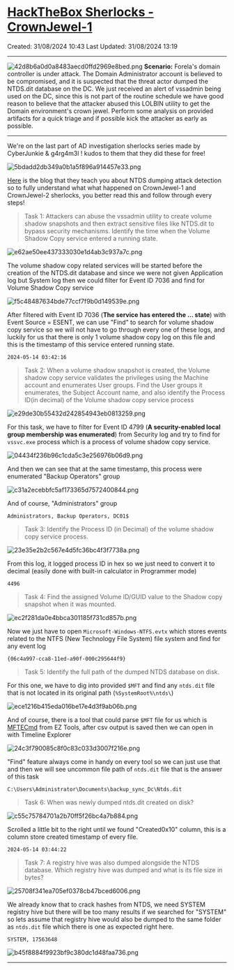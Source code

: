 # [HackTheBox Sherlocks - CrownJewel-1](https://app.hackthebox.com/sherlocks/CrownJewel-1)
Created: 31/08/2024 10:43
Last Updated: 31/08/2024 13:19
* * *

![42d8b6a0d0a8483aecd0ffd2969e8bed.png](/resources/42d8b6a0d0a8483aecd0ffd2969e8bed.png)
**Scenario:**
Forela's domain controller is under attack. The Domain Administrator account is believed to be compromised, and it is suspected that the threat actor dumped the NTDS.dit database on the DC. We just received an alert of vssadmin being used on the DC, since this is not part of the routine schedule we have good reason to believe that the attacker abused this LOLBIN utility to get the Domain environment's crown jewel. Perform some analysis on provided artifacts for a quick triage and if possible kick the attacker as early as possible.

* * *
We're on the last part of AD investigation sherlocks series made by CyberJunkie & g4rg4m3l ! kudos to them that they did these for free!

![5bdadd2db349a0b1a5f896a914457e33.png](/resources/5bdadd2db349a0b1a5f896a914457e33.png)

[Here](https://www.hackthebox.com/blog/ntds-dumping-attack-detection) is the blog that they teach you about NTDS dumping attack detection so to fully understand what what happened on CrownJewel-1 and CrownJewel-2 sherlocks, you better read this and follow through every steps!

>Task 1: Attackers can abuse the vssadmin utility to create volume shadow snapshots and then extract sensitive files like NTDS.dit to bypass security mechanisms. Identify the time when the Volume Shadow Copy service entered a running state.

![e62ae50ee437333030e1d4ab3c937a7c.png](/resources/e62ae50ee437333030e1d4ab3c937a7c.png)

The volume shadow copy related services will be started before the creation of the NTDS.dit database and since we were not given Application log but System log then we could filter for Event ID 7036 and find for Volume Shadow Copy service 

![f5c48487634bde77ccf7f9b0d149539e.png](/resources/f5c48487634bde77ccf7f9b0d149539e.png)

After filtered with Event ID 7036 (**The service has entered the ... state**) with Event Source = ESENT, we can use "Find" to search for volume shadow copy service so we will not have to go through every one of these logs, and luckily for us that there is only 1 volume shadow copy log on this file and this is the timestamp of this service entered running state. 

```
2024-05-14 03:42:16
```

>Task 2: When a volume shadow snapshot is created, the Volume shadow copy service validates the privileges using the Machine account and enumerates User groups. Find the User groups it enumerates, the Subject Account name, and also identify the Process ID(in decimal) of the Volume shadow copy service process

![e29de30b55432d242854943eb0813259.png](/resources/e29de30b55432d242854943eb0813259.png)

For this task, we have to filter for Event ID 4799 (**A security-enabled local group membership was enumerated**) from Security log and try to find for `vssvc.exe` process which is a process of volume shadow copy service.

![04434f236b96c1cda5c3e256976b06d9.png](/resources/04434f236b96c1cda5c3e256976b06d9.png)

And then we can see that at the same timestamp, this process were enumerated "Backup Operators" group

![c31a2ecebbfc5af173365d7572400844.png](/resources/c31a2ecebbfc5af173365d7572400844.png)

And of course, "Administrators" group 

```
Administrators, Backup Operators, DC01$
```

>Task 3: Identify the Process ID (in Decimal) of the volume shadow copy service process.

![23e35e2b2c567e4d5fc36bc4f3f7738a.png](/resources/23e35e2b2c567e4d5fc36bc4f3f7738a.png)

From this log, it logged process ID in hex so we just need to convert it to decimal (easily done with built-in calculator in Programmer mode)

```
4496
```

>Task 4: Find the assigned Volume ID/GUID value to the Shadow copy snapshot when it was mounted.

![ec2f281da0e4bbca301185f731cd857b.png](/resources/ec2f281da0e4bbca301185f731cd857b.png)

Now we just have to open `Microsoft-Windows-NTFS.evtx` which stores events related to the NTFS (New Technology File System) file system and find for any event log 

```
{06c4a997-cca8-11ed-a90f-000c295644f9}
```

>Task 5: Identify the full path of the dumped NTDS database on disk.

For this one, we have to dig into provided `$MFT` and find any `ntds.dit` file that is not located in its original path (`%SystemRoot%\ntds\`)

![ece1216b415eda016be17e4d3f9ab06b.png](/resources/ece1216b415eda016be17e4d3f9ab06b.png)

And of course, there is a tool that could parse `$MFT` file for us which is [MFTECmd](https://github.com/EricZimmerman/MFTECmd) from EZ Tools, after csv output is saved then we can open in with Timeline Explorer

![24c3f790085c8f0c83c033d3007f216e.png](/resources/24c3f790085c8f0c83c033d3007f216e.png)

"Find" feature always come in handy on every tool so we can just use that and then we will see uncommon file path of `ntds.dit` file that is the answer of this task
 
```
C:\Users\Administrator\Documents\backup_sync_Dc\Ntds.dit
```

>Task 6: When was newly dumped ntds.dit created on disk?

![c55c75784701a2b70ff5f26bc4a7b884.png](/resources/c55c75784701a2b70ff5f26bc4a7b884.png)

Scrolled a little bit to the right until we found "Created0x10" column, this is a column store created timestamp of every file.

```
2024-05-14 03:44:22
```

>Task 7: A registry hive was also dumped alongside the NTDS database. Which registry hive was dumped and what is its file size in bytes?

![25708f341ea705ef0378cb47bced6006.png](/resources/25708f341ea705ef0378cb47bced6006.png)

We already know that to crack hashes from NTDS, we need SYSTEM registry hive but there will be too many results if we searched for "SYSTEM" so lets assume that registry hive would also be dumped to the same folder as `ntds.dit` file which there is one as expected right here.

```
SYSTEM, 17563648
```

![b45f8884f9923bf9c380dc1d48faa736.png](/resources/b45f8884f9923bf9c380dc1d48faa736.png)
* * *

